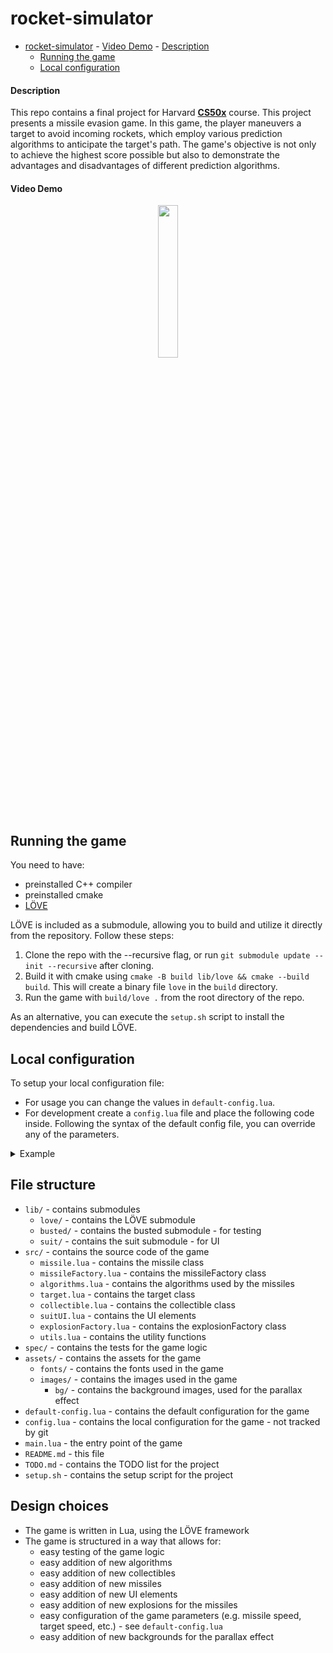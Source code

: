 rocket-simulator
================

- [rocket-simulator](#rocket-simulator)
      - [Video Demo](#video-demo)
      - [Description](#description)
  - [Running the game](#running-the-game)
  - [Local configuration](#local-configuration)

#### Description
This repo contains a final project for Harvard [**CS50x**](https://cs50.harvard.edu/x/) course.
This project presents a missile evasion game. In this game, the player maneuvers a target to avoid incoming rockets, which employ various prediction algorithms to anticipate the target's path. The game's objective is not only to achieve the highest score possible but also to demonstrate the advantages and disadvantages of different prediction algorithms.

#### Video Demo
[<div align="center">
    <img src="https://www.gstatic.com/youtube/img/branding/youtubelogo/svg/youtubelogo.svg" width="25%"/>
    </div>
](https://www.youtube.com/)

Running the game
----------------

You need to have:
- preinstalled C++ compiler
- preinstalled cmake
- [LÖVE](https://github.com/love2d/love.git)

LÖVE is included as a submodule, allowing you to build and utilize it directly from the repository. Follow these steps:
1. Clone the repo with the --recursive flag, or run `git submodule update --init --recursive` after cloning.
2. Build it with cmake using `cmake -B build lib/love && cmake --build build`. This will create a binary file `love` in the `build` directory.
3. Run the game with `build/love .` from the root directory of the repo.

As an alternative, you can execute the `setup.sh` script to install the dependencies and build LÖVE.

Local configuration
-------------------

To setup your local configuration file:
- For usage you can change the values in `default-config.lua`.
- For development create a `config.lua` file and place the following code inside. Following the syntax of the default config file, you can override any of the parameters.

<details>
<summary>Example</summary>

```lua
-- Create a local override table
local localConfig = {
    missile = {
        y = 400                       -- Adjust the initial y position of the missile
        -- You can override other missile parameters here
    },
    target = {
        speed = 8         -- Adjust the initial speed of the target
        -- You can override other target parameters here
    }
}

-- Export the configuration
return localConfig

```
</details>

File structure
--------------
- `lib/` - contains submodules
  - `love/` - contains the LÖVE submodule
  - `busted/` - contains the busted submodule - for testing
  - `suit/` - contains the suit submodule - for UI
- `src/` - contains the source code of the game
  - `missile.lua` - contains the missile class
  - `missileFactory.lua` - contains the missileFactory class
  - `algorithms.lua` - contains the algorithms used by the missiles
  - `target.lua` - contains the target class
  - `collectible.lua` - contains the collectible class
  - `suitUI.lua` - contains the UI elements
  - `explosionFactory.lua` - contains the explosionFactory class
  - `utils.lua` - contains the utility functions
- `spec/` - contains the tests for the game logic
- `assets/` - contains the assets for the game
  - `fonts/` - contains the fonts used in the game
  - `images/` - contains the images used in the game
    - `bg/` - contains the background images, used for the parallax effect
- `default-config.lua` - contains the default configuration for the game
- `config.lua` - contains the local configuration for the game - not tracked by git
- `main.lua` - the entry point of the game
- `README.md` - this file
- `TODO.md` - contains the TODO list for the project
- `setup.sh` - contains the setup script for the project

Design choices
--------------

- The game is written in Lua, using the LÖVE framework
- The game is structured in a way that allows for:
  - easy testing of the game logic
  - easy addition of new algorithms
  - easy addition of new collectibles
  - easy addition of new missiles
  - easy addition of new UI elements
  - easy addition of new explosions for the missiles
  - easy configuration of the game parameters (e.g. missile speed, target speed, etc.) - see `default-config.lua`
  - easy addition of new backgrounds for the parallax effect
